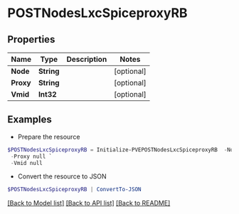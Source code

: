 # POSTNodesLxcSpiceproxyRB
## Properties

Name | Type | Description | Notes
------------ | ------------- | ------------- | -------------
**Node** | **String** |  | [optional] 
**Proxy** | **String** |  | [optional] 
**Vmid** | **Int32** |  | [optional] 

## Examples

- Prepare the resource
```powershell
$POSTNodesLxcSpiceproxyRB = Initialize-PVEPOSTNodesLxcSpiceproxyRB  -Node null `
 -Proxy null `
 -Vmid null
```

- Convert the resource to JSON
```powershell
$POSTNodesLxcSpiceproxyRB | ConvertTo-JSON
```

[[Back to Model list]](../README.md#documentation-for-models) [[Back to API list]](../README.md#documentation-for-api-endpoints) [[Back to README]](../README.md)

